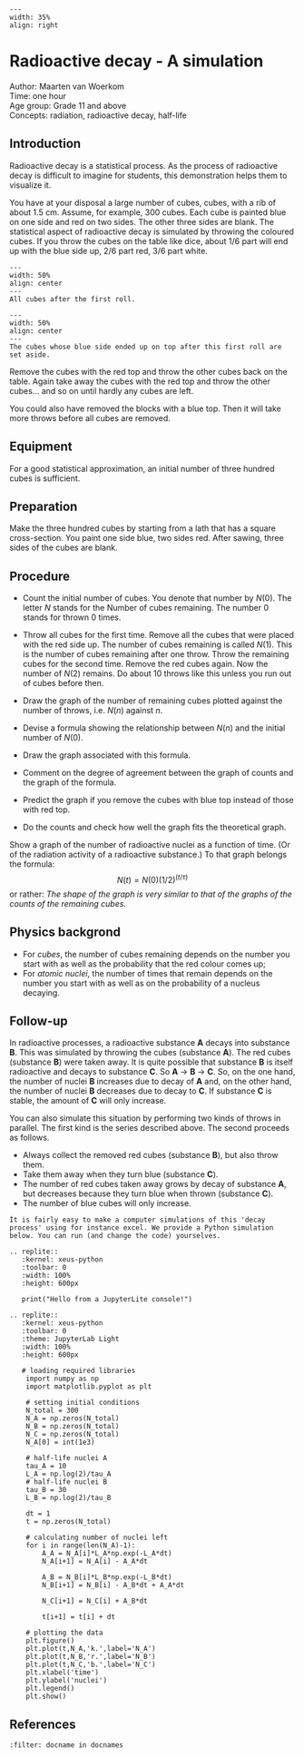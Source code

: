 
<div style="clear: both;">

```{figure} ../../figures/ready.png
---
width: 35%
align: right
```

</div>


# Radioactive decay - A simulation

Author: Maarten van Woerkom\
Time:	one hour\
Age group:	Grade 11 and above\
Concepts:	radiation, radioactive decay, half-life

## Introduction
Radioactive decay is a statistical process. As the process of radioactive decay is difficult to imagine for students, this demonstration helps them to visualize it.

You have at your disposal a large number of cubes, cubes, with a rib of about 1.5 cm. Assume, for example, 300 cubes. Each cube is painted blue on one side and red on two sides. The other three sides are blank. The statistical aspect of radioactive decay is simulated by throwing the coloured cubes. If you throw the cubes on the table like dice, about 1/6 part will end up with the blue side up, 2/6 part red, 3/6 part white.

```{figure} demo97_figure1.jpg
---
width: 50%
align: center
---
All cubes after the first roll.
```

```{figure} demo97_figure2.jpg
---
width: 50%
align: center
---
The cubes whose blue side ended up on top after this first roll are set aside.
```

Remove the cubes with the red top and throw the other cubes back on the table. Again take away the cubes with the red top and throw the other cubes... and so on until hardly any cubes are left.

You could also have removed the blocks with a blue top. Then it will take more throws before all cubes are removed. 

## Equipment
For a good statistical approximation, an initial number of three hundred cubes is sufficient.

## Preparation
Make the three hundred cubes by starting from a lath that has a square cross-section. You paint one side blue, two sides red. After sawing, three sides of the cubes are blank.

## Procedure
* Count the initial number of cubes. You denote that number by $N(0)$. The letter $N$ stands for the Number of cubes remaining. The number 0 stands for thrown 0 times.
* Throw all cubes for the first time. Remove all the cubes that were placed with the red side up. The number of cubes remaining is called $N(1)$.
This is the number of cubes remaining after one throw.
Throw the remaining cubes for the second time. Remove the red cubes again. Now the number of $N(2)$ remains.
Do about 10 throws like this unless you run out of cubes before then.
* Draw the graph of the number of remaining cubes plotted against the number of throws, i.e. $N(n)$ against $n$.
* Devise a formula showing the relationship between $N(n)$ and the initial number of $N(0)$.
* Draw the graph associated with this formula.
* Comment on the degree of agreement between the graph of counts and the graph of the formula.

* Predict the graph if you remove the cubes with blue top instead of those with red top.
* Do the counts and check how well the graph fits the theoretical graph.

Show a graph of the number of radioactive nuclei as a function of time. (Or of the radiation activity of a radioactive substance.) To that graph belongs the formula:
$$
N(t)=N(0) (1/2)^{(t/τ)}
$$
or rather:
*The shape of the graph is very similar to that of the graphs of the counts of the remaining cubes.*

## Physics backgrond
* For *cubes*, the number of cubes remaining depends on the number you start with as well as the probability that the red colour comes up;
* For *atomic nuclei*, the number of times that remain depends on the number you start with as well as on the probability of a nucleus decaying. 

## Follow-up
In radioactive processes, a radioactive substance **A** decays into substance **B**. This was simulated by throwing the cubes (substance **A**). The red cubes (substance **B**) were taken away.
It is quite possible that substance **B** is itself radioactive and decays to substance **C**. So **A** → **B** → **C**. So, on the one hand, the number of nuclei **B** increases due to decay of **A** and, on the other hand, the number of nuclei **B** decreases due to decay to **C**. If substance **C** is stable, the amount of **C** will only increase.

You can also simulate this situation by performing two kinds of throws in parallel. The first kind is the series described above. The second proceeds as follows.
* Always collect the removed red cubes (substance **B**), but also throw them. 
* Take them away when they turn blue (substance **C**). 
* The number of red cubes taken away grows by decay of substance **A**, but  decreases because they turn blue when thrown (substance **C**).
* The number of blue cubes will only increase.

```{tip}
Ìt is fairly easy to make a computer simulations of this 'decay process' using for instance excel. We provide a Python simulation below. You can run (and change the code) yourselves.
```
```{eval-rst}
.. replite::
   :kernel: xeus-python
   :toolbar: 0
   :width: 100%
   :height: 600px

   print("Hello from a JupyterLite console!")
```

```{eval-rst}
.. replite::
   :kernel: xeus-python
   :toolbar: 0
   :theme: JupyterLab Light
   :width: 100%
   :height: 600px

   # loading required libraries
    import numpy as np
    import matplotlib.pyplot as plt

    # setting initial conditions
    N_total = 300
    N_A = np.zeros(N_total)
    N_B = np.zeros(N_total)
    N_C = np.zeros(N_total)
    N_A[0] = int(1e3)

    # half-life nuclei A
    tau_A = 10
    L_A = np.log(2)/tau_A
    # half-life nuclei B
    tau_B = 30
    L_B = np.log(2)/tau_B

    dt = 1
    t = np.zeros(N_total)

    # calculating number of nuclei left
    for i in range(len(N_A)-1):
        A_A = N_A[i]*L_A*np.exp(-L_A*dt)
        N_A[i+1] = N_A[i] - A_A*dt
        
        A_B = N_B[i]*L_B*np.exp(-L_B*dt)
        N_B[i+1] = N_B[i] - A_B*dt + A_A*dt
        
        N_C[i+1] = N_C[i] + A_B*dt
        
        t[i+1] = t[i] + dt
        
    # plotting the data
    plt.figure()
    plt.plot(t,N_A,'k.',label='N_A')
    plt.plot(t,N_B,'r.',label='N_B')
    plt.plot(t,N_C,'b.',label='N_C')
    plt.xlabel('time')
    plt.ylabel('nuclei')
    plt.legend()
    plt.show()
```

## References
```{bibliography}
:filter: docname in docnames
```